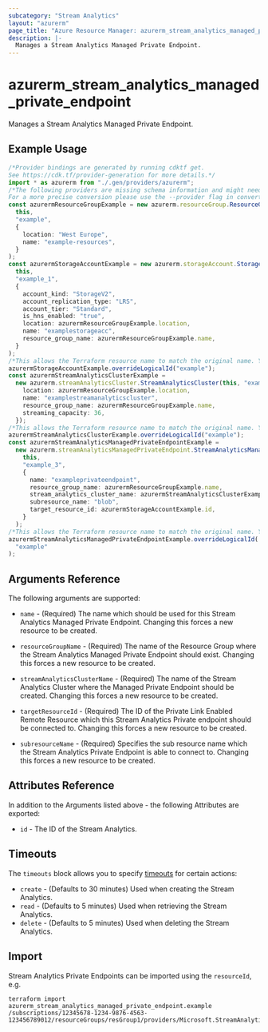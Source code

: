 ```yaml
---
subcategory: "Stream Analytics"
layout: "azurerm"
page_title: "Azure Resource Manager: azurerm_stream_analytics_managed_private_endpoint"
description: |-
  Manages a Stream Analytics Managed Private Endpoint.
---
```


# azurerm\_stream\_analytics\_managed\_private\_endpoint

Manages a Stream Analytics Managed Private Endpoint.

## Example Usage

```typescript
/*Provider bindings are generated by running cdktf get.
See https://cdk.tf/provider-generation for more details.*/
import * as azurerm from "./.gen/providers/azurerm";
/*The following providers are missing schema information and might need manual adjustments to synthesize correctly: azurerm.
For a more precise conversion please use the --provider flag in convert.*/
const azurermResourceGroupExample = new azurerm.resourceGroup.ResourceGroup(
  this,
  "example",
  {
    location: "West Europe",
    name: "example-resources",
  }
);
const azurermStorageAccountExample = new azurerm.storageAccount.StorageAccount(
  this,
  "example_1",
  {
    account_kind: "StorageV2",
    account_replication_type: "LRS",
    account_tier: "Standard",
    is_hns_enabled: "true",
    location: azurermResourceGroupExample.location,
    name: "examplestorageacc",
    resource_group_name: azurermResourceGroupExample.name,
  }
);
/*This allows the Terraform resource name to match the original name. You can remove the call if you don't need them to match.*/
azurermStorageAccountExample.overrideLogicalId("example");
const azurermStreamAnalyticsClusterExample =
  new azurerm.streamAnalyticsCluster.StreamAnalyticsCluster(this, "example_2", {
    location: azurermResourceGroupExample.location,
    name: "examplestreamanalyticscluster",
    resource_group_name: azurermResourceGroupExample.name,
    streaming_capacity: 36,
  });
/*This allows the Terraform resource name to match the original name. You can remove the call if you don't need them to match.*/
azurermStreamAnalyticsClusterExample.overrideLogicalId("example");
const azurermStreamAnalyticsManagedPrivateEndpointExample =
  new azurerm.streamAnalyticsManagedPrivateEndpoint.StreamAnalyticsManagedPrivateEndpoint(
    this,
    "example_3",
    {
      name: "exampleprivateendpoint",
      resource_group_name: azurermResourceGroupExample.name,
      stream_analytics_cluster_name: azurermStreamAnalyticsClusterExample.name,
      subresource_name: "blob",
      target_resource_id: azurermStorageAccountExample.id,
    }
  );
/*This allows the Terraform resource name to match the original name. You can remove the call if you don't need them to match.*/
azurermStreamAnalyticsManagedPrivateEndpointExample.overrideLogicalId(
  "example"
);

```

## Arguments Reference

The following arguments are supported:

*   `name` - (Required) The name which should be used for this Stream Analytics Managed Private Endpoint. Changing this forces a new resource to be created.

*   `resourceGroupName` - (Required) The name of the Resource Group where the Stream Analytics Managed Private Endpoint should exist. Changing this forces a new resource to be created.

*   `streamAnalyticsClusterName` - (Required) The name of the Stream Analytics Cluster where the Managed Private Endpoint should be created. Changing this forces a new resource to be created.

*   `targetResourceId` - (Required) The ID of the Private Link Enabled Remote Resource which this Stream Analytics Private endpoint should be connected to. Changing this forces a new resource to be created.

*   `subresourceName` - (Required) Specifies the sub resource name which the Stream Analytics Private Endpoint is able to connect to. Changing this forces a new resource to be created.

## Attributes Reference

In addition to the Arguments listed above - the following Attributes are exported:

* `id` - The ID of the Stream Analytics.

## Timeouts

The `timeouts` block allows you to specify [timeouts](https://www.terraform.io/language/resources/syntax#operation-timeouts) for certain actions:

* `create` - (Defaults to 30 minutes) Used when creating the Stream Analytics.
* `read` - (Defaults to 5 minutes) Used when retrieving the Stream Analytics.
* `delete` - (Defaults to 5 minutes) Used when deleting the Stream Analytics.

## Import

Stream Analytics Private Endpoints can be imported using the `resourceId`, e.g.

```shell
terraform import azurerm_stream_analytics_managed_private_endpoint.example /subscriptions/12345678-1234-9876-4563-123456789012/resourceGroups/resGroup1/providers/Microsoft.StreamAnalytics/clusters/cluster1/privateEndpoints/endpoint1
```
